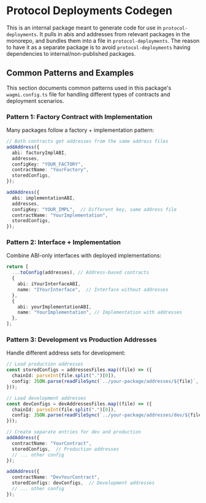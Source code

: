 # Protocol Deployments Codegen

This is an internal package meant to generate code for use in `protocol-deployments`.
It pulls in abis and addresses from relevant packages in the monorepo, and bundles them
into a file in `protocol-deployments`. The reason to have it as a separate package
is to avoid `protocol-deployments` having dependencies to internal/non-published packages.

## Common Patterns and Examples

This section documents common patterns used in this package's `wagmi.config.ts` file for handling different types of contracts and deployment scenarios.

### Pattern 1: Factory Contract with Implementation

Many packages follow a factory + implementation pattern:

```typescript
// Both contracts get addresses from the same address files
addAddress({
  abi: factoryImplABI,
  addresses,
  configKey: "YOUR_FACTORY",
  contractName: "YourFactory",
  storedConfigs,
});

addAddress({
  abi: implementationABI,
  addresses,
  configKey: "YOUR_IMPL",  // Different key, same address file
  contractName: "YourImplementation", 
  storedConfigs,
});
```

### Pattern 2: Interface + Implementation

Combine ABI-only interfaces with deployed implementations:

```typescript
return [
  ...toConfig(addresses), // Address-based contracts
  {
    abi: iYourInterfaceABI,
    name: "IYourInterface",  // Interface without addresses
  },
  {
    abi: yourImplementationABI,
    name: "YourImplementation", // Implementation with addresses
  },
];
```

### Pattern 3: Development vs Production Addresses

Handle different address sets for development:

```typescript
// Load production addresses
const storedConfigs = addressesFiles.map((file) => ({
  chainId: parseInt(file.split(".")[0]),
  config: JSON.parse(readFileSync(`../your-package/addresses/${file}`, "utf-8")),
}));

// Load development addresses  
const devConfigs = devAddressesFiles.map((file) => ({
  chainId: parseInt(file.split(".")[0]),
  config: JSON.parse(readFileSync(`../your-package/addresses/dev/${file}`, "utf-8")),
}));

// Create separate entries for dev and production
addAddress({
  contractName: "YourContract",
  storedConfigs,  // Production addresses
  // ... other config
});

addAddress({
  contractName: "DevYourContract", 
  storedConfigs: devConfigs,  // Development addresses
  // ... other config
});
```
